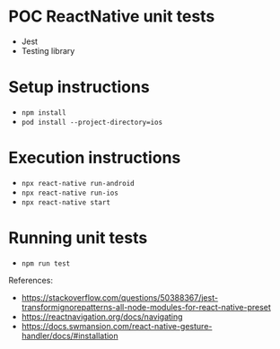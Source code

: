 # POC ReactNative unit tests

* Jest
* Testing library

# Setup instructions

- `npm install`
- `pod install --project-directory=ios`

# Execution instructions

- `npx react-native run-android`
- `npx react-native run-ios`
- `npx react-native start`

# Running unit tests

- `npm run test`

References:

* https://stackoverflow.com/questions/50388367/jest-transformignorepatterns-all-node-modules-for-react-native-preset
* https://reactnavigation.org/docs/navigating
* https://docs.swmansion.com/react-native-gesture-handler/docs/#installation
